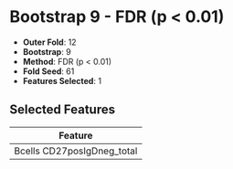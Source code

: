 # Bootstrap 9 - FDR (p < 0.01)

- **Outer Fold**: 12
- **Bootstrap**: 9
- **Method**: FDR (p < 0.01)
- **Fold Seed**: 61
- **Features Selected**: 1

## Selected Features

| Feature |
|---------|
| Bcells CD27posIgDneg_total |
